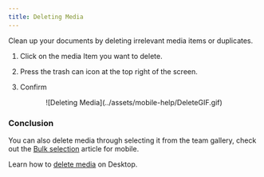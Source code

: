 ```yaml
---
title: Deleting Media 
---
```


Clean up your documents by deleting irrelevant media items or duplicates.

1)	Click on the media Item you want to delete.

2)	Press the trash can icon at the top right of the screen.

3)	Confirm 

<center>
![Deleting Media](../assets/mobile-help/DeleteGIF.gif)
</center>

### Conclusion

You can also delete media through selecting it from the team gallery, check out the [Bulk selection](https://support.builtview.com/mobile-help/6bulk-selection) article for mobile.

Learn how to [delete media](https://support.builtview.com/media-basics/deleting/) on Desktop. 
